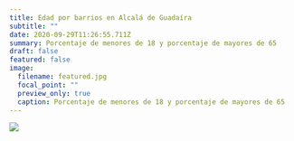 ```yaml
---
title: Edad por barrios en Alcalá de Guadaíra
subtitle: ""
date: 2020-09-29T11:26:55.711Z
summary: Porcentaje de menores de 18 y porcentaje de mayores de 65
draft: false
featured: false
image:
  filename: featured.jpg
  focal_point: ""
  preview_only: true
  caption: Porcentaje de menores de 18 y porcentaje de mayores de 65
---
```

<div class='tableauPlaceholder' id='viz1601402057209' style='position: relative'><noscript><a href='#'><img alt=' ' src='https:&#47;&#47;public.tableau.com&#47;static&#47;images&#47;Ed&#47;EdadenAlcaldeGuadara&#47;Dashboard1&#47;1_rss.png' style='border: none' /></a></noscript><object class='tableauViz'  style='display:none;'><param name='host_url' value='https%3A%2F%2Fpublic.tableau.com%2F' /> <param name='embed_code_version' value='3' /> <param name='site_root' value='' /><param name='name' value='EdadenAlcaldeGuadara&#47;Dashboard1' /><param name='tabs' value='no' /><param name='toolbar' value='no' /><param name='static_image' value='https:&#47;&#47;public.tableau.com&#47;static&#47;images&#47;Ed&#47;EdadenAlcaldeGuadara&#47;Dashboard1&#47;1.png' /> <param name='animate_transition' value='yes' /><param name='display_static_image' value='yes' /><param name='display_spinner' value='yes' /><param name='display_overlay' value='yes' /><param name='display_count' value='yes' /><param name='language' value='es' /><param name='filter' value='publish=yes' /></object></div>                <script type='text/javascript'>                    var divElement = document.getElementById('viz1601402057209');                    var vizElement = divElement.getElementsByTagName('object')[0];                    vizElement.style.minWidth='375px';vizElement.style.maxWidth='975px';vizElement.style.width='100%';vizElement.style.minHeight='667px';vizElement.style.maxHeight='767px';vizElement.style.height=(divElement.offsetWidth*0.75)+'px';                    var scriptElement = document.createElement('script');                    scriptElement.src = 'https://public.tableau.com/javascripts/api/viz_v1.js';                    vizElement.parentNode.insertBefore(scriptElement, vizElement);                </script>